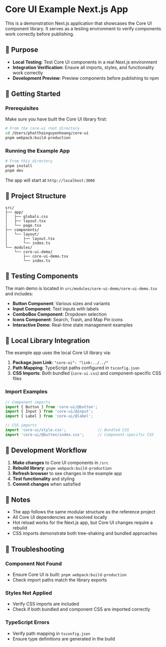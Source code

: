 # Core UI Example Next.js App

This is a demonstration Next.js application that showcases the Core UI component library. It serves as a testing environment to verify components work correctly before publishing.

## 🎯 Purpose

- **Local Testing**: Test Core UI components in a real Next.js environment
- **Integration Verification**: Ensure all imports, styles, and functionality work correctly
- **Development Preview**: Preview components before publishing to npm

## 🚀 Getting Started

### Prerequisites

Make sure you have built the Core UI library first:

```bash
# From the core-ui root directory
cd /Users/phatthainguyenhoang/core-ui
pnpm webpack:build-production
```

### Running the Example App

```bash
# From this directory
pnpm install
pnpm dev
```

The app will start at `http://localhost:3000`

## 📁 Project Structure

```
src/
├── app/
│   ├── globals.css
│   ├── layout.tsx
│   └── page.tsx
├── components/
│   └── layout/
│       ├── layout.tsx
│       └── index.ts
└── modules/
    └── core-ui-demo/
        ├── core-ui-demo.tsx
        └── index.ts
```

## 🧪 Testing Components

The main demo is located in `src/modules/core-ui-demo/core-ui-demo.tsx` and includes:

- **Button Component**: Various sizes and variants
- **Input Component**: Text inputs with labels
- **ComboBox Component**: Dropdown selection
- **Icons Component**: Search, Trash, and Map Pin icons
- **Interactive Demo**: Real-time state management examples

## 🔗 Local Library Integration

The example app uses the local Core UI library via:

1. **Package.json Link**: `"core-ui": "link:../../"`
2. **Path Mapping**: TypeScript paths configured in `tsconfig.json`
3. **CSS Imports**: Both bundled (`core-ui.css`) and component-specific CSS files

### Import Examples

```typescript
// Component imports
import { Button } from 'core-ui/@button';
import { Input } from 'core-ui/@input';
import { Label } from 'core-ui/@label';

// CSS imports
import 'core-ui/style.css';              // Bundled CSS
import 'core-ui/@button/index.css';      // Component-specific CSS
```

## 🔄 Development Workflow

1. **Make changes** to Core UI components in `/src`
2. **Rebuild library**: `pnpm webpack:build-production`
3. **Refresh browser** to see changes in the example app
4. **Test functionality** and styling
5. **Commit changes** when satisfied

## 📝 Notes

- The app follows the same modular structure as the reference project
- All Core UI dependencies are resolved locally
- Hot reload works for the Next.js app, but Core UI changes require a rebuild
- CSS imports demonstrate both tree-shaking and bundled approaches

## 🐛 Troubleshooting

### Component Not Found
- Ensure Core UI is built: `pnpm webpack:build-production`
- Check import paths match the library exports

### Styles Not Applied
- Verify CSS imports are included
- Check if both bundled and component CSS are imported correctly

### TypeScript Errors
- Verify path mapping in `tsconfig.json`
- Ensure type definitions are generated in the build